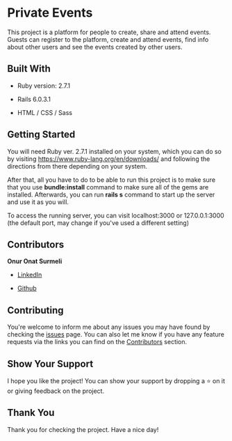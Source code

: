 # Private Events

This project is a platform for people to create, share and attend events. Guests can register to the platform, create and attend events, find info about other users and see the events created by other users.

## Built With

* Ruby version: 2.7.1

* Rails 6.0.3.1

* HTML / CSS / Sass

## Getting Started
You will need Ruby ver. 2.7.1 installed on your system, which you can do so by visiting https://www.ruby-lang.org/en/downloads/ and following the directions from there depending on your system.

After that, all you have to do to be able to run this project is to make sure that you use **bundle:install** command to make sure all of the gems are installed. Afterwards, you can run **rails s** command to start up the server and use it as you will.

To access the running server, you can visit localhost:3000 or 127.0.0.1:3000 (the default port, may change if you've used a different setting)

## Contributors

**Onur Onat Surmeli**

* [LinkedIn](https://www.linkedin.com/in/onur-onat-surmeli-1143ab181/)

* [Github](https://github.com/Zibilyonik)

## Contributing

You're welcome to inform me about any issues you may have found by checking the [issues](https://github.com/Zibilyonik/private-events-current/issues) page.
You can also let me know if you have any feature requests via the links you can find on the [Contributors](https://github.com/Zibilyonik/private-events-current/#Contributors) section.

## Show Your Support

I hope you like the project! You can show your support by dropping a :star: on it or giving feedback on the project.

## Thank You
Thank you for checking the project. Have a nice day!


